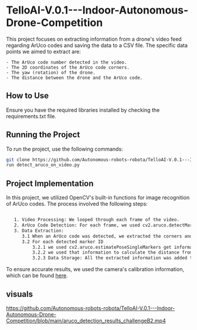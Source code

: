 # TelloAI-V.0.1---Indoor-Autonomous-Drone-Competition

This project focuses on extracting information from a drone's video feed regarding ArUco codes and saving the data to a CSV file. The specific data points we aimed to extract are:

    - The ArUco code number detected in the video.
    - The 2D coordinates of the ArUco code corners.
    - The yaw (rotation) of the drone.
    - The distance between the drone and the ArUco code.

## How to Use


Ensure you have the required libraries installed by checking the requirements.txt file.


## Running the Project

To run the project, use the following commands:

```sh
git clone https://github.com/Autonomous-robots-robota/TelloAI-V.0.1---Indoor-Autonomous-Drone-Competition.git
run detect_aruco_on_video.py
```


## Project Implementation

In this project, we utilized OpenCV's built-in functions for image recognition of ArUco codes. The process involved the following steps:

```sh

   1. Video Processing: We looped through each frame of the video.
   2. ArUco Code Detection: For each frame, we used cv2.aruco.detectMarkers to detect ArUco codes.
   3. Data Extraction:
      3.1 When an ArUco code was detected, we extracted the corners and the marker ID (ArUco name).
      3.2 For each detected marker ID
          3.2.1 we used cv2.aruco.estimatePoseSingleMarkers get information aboit the drone.
          3.2.2 we used that information to calculate the distance from the drone to the ArUco code, and the yaw of the drone.
          3.2.3 Data Storage: All the extracted information was added to the CSV file (row by row).

```

To ensure accurate results, we used the camera's calibration information, which can be found [here](https://tellopilots.com/threads/camera-intrinsic-parameter.2620/). 


## visuals


https://github.com/Autonomous-robots-robota/TelloAI-V.0.1---Indoor-Autonomous-Drone-Competition/blob/main/aruco_detection_results_challengeB2.mp4
